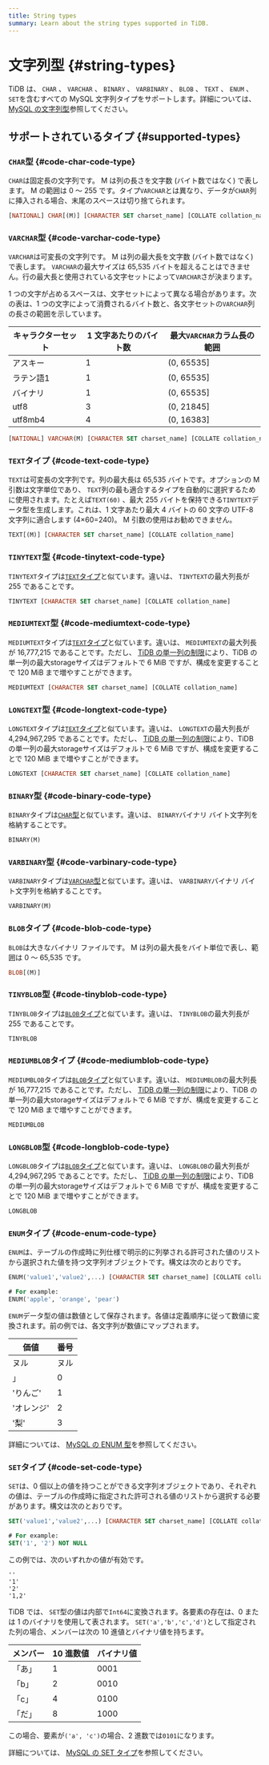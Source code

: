 ```yaml
---
title: String types
summary: Learn about the string types supported in TiDB.
---
```


# 文字列型 {#string-types}

TiDB は、 `CHAR` 、 `VARCHAR` 、 `BINARY` 、 `VARBINARY` 、 `BLOB` 、 `TEXT` 、 `ENUM` 、 `SET`を含むすべての MySQL 文字列タイプをサポートします。詳細については、 [<a href="https://dev.mysql.com/doc/refman/5.7/en/string-types.html">MySQL の文字列型</a>](https://dev.mysql.com/doc/refman/5.7/en/string-types.html)参照してください。

## サポートされているタイプ {#supported-types}

### <code>CHAR</code>型 {#code-char-code-type}

`CHAR`は固定長の文字列です。 M は列の長さを文字数 (バイト数ではなく) で表します。 M の範囲は 0 ～ 255 です。タイプ`VARCHAR`とは異なり、データが`CHAR`列に挿入される場合、末尾のスペースは切り捨てられます。

```sql
[NATIONAL] CHAR[(M)] [CHARACTER SET charset_name] [COLLATE collation_name]
```

### <code>VARCHAR</code>型 {#code-varchar-code-type}

`VARCHAR`は可変長の文字列です。 M は列の最大長を文字数 (バイト数ではなく) で表します。 `VARCHAR`の最大サイズは 65,535 バイトを超えることはできません。行の最大長と使用されている文字セットによって`VARCHAR`さが決まります。

1 つの文字が占めるスペースは、文字セットによって異なる場合があります。次の表は、1 つの文字によって消費されるバイト数と、各文字セットの`VARCHAR`列の長さの範囲を示しています。

| キャラクターセット | 1 文字あたりのバイト数 | 最大`VARCHAR`カラム長の範囲 |
| --------- | ------------ | ------------------ |
| アスキー      | 1            | (0, 65535]         |
| ラテン語1     | 1            | (0, 65535]         |
| バイナリ      | 1            | (0, 65535]         |
| utf8      | 3            | (0, 21845]         |
| utf8mb4   | 4            | (0, 16383]         |

```sql
[NATIONAL] VARCHAR(M) [CHARACTER SET charset_name] [COLLATE collation_name]
```

### <code>TEXT</code>タイプ {#code-text-code-type}

`TEXT`は可変長の文字列です。列の最大長は 65,535 バイトです。オプションの M 引数は文字単位であり、 `TEXT`列の最も適合するタイプを自動的に選択するために使用されます。たとえば`TEXT(60)` 、最大 255 バイトを保持できる`TINYTEXT`データ型を生成します。これは、1 文字あたり最大 4 バイトの 60 文字の UTF-8 文字列に適合します (4×60=240)。 M 引数の使用はお勧めできません。

```sql
TEXT[(M)] [CHARACTER SET charset_name] [COLLATE collation_name]
```

### <code>TINYTEXT</code>型 {#code-tinytext-code-type}

`TINYTEXT`タイプは[<a href="#text-type">`TEXT`タイプ</a>](#text-type)と似ています。違いは、 `TINYTEXT`の最大列長が 255 であることです。

```sql
TINYTEXT [CHARACTER SET charset_name] [COLLATE collation_name]
```

### <code>MEDIUMTEXT</code>型 {#code-mediumtext-code-type}

`MEDIUMTEXT`タイプは[<a href="#text-type">`TEXT`タイプ</a>](#text-type)と似ています。違いは、 `MEDIUMTEXT`の最大列長が 16,777,215 であることです。ただし、 [<a href="/tidb-limitations.md#limitation-on-a-single-column">TiDB の単一列の制限</a>](/tidb-limitations.md#limitation-on-a-single-column)により、TiDB の単一列の最大storageサイズはデフォルトで 6 MiB ですが、構成を変更することで 120 MiB まで増やすことができます。

```sql
MEDIUMTEXT [CHARACTER SET charset_name] [COLLATE collation_name]
```

### <code>LONGTEXT</code>型 {#code-longtext-code-type}

`LONGTEXT`タイプは[<a href="#text-type">`TEXT`タイプ</a>](#text-type)と似ています。違いは、 `LONGTEXT`の最大列長が 4,294,967,295 であることです。ただし、 [<a href="/tidb-limitations.md#limitation-on-a-single-column">TiDB の単一列の制限</a>](/tidb-limitations.md#limitation-on-a-single-column)により、TiDB の単一列の最大storageサイズはデフォルトで 6 MiB ですが、構成を変更することで 120 MiB まで増やすことができます。

```sql
LONGTEXT [CHARACTER SET charset_name] [COLLATE collation_name]
```

### <code>BINARY</code>型 {#code-binary-code-type}

`BINARY`タイプは[<a href="#char-type">`CHAR`型</a>](#char-type)と似ています。違いは、 `BINARY`バイナリ バイト文字列を格納することです。

```sql
BINARY(M)
```

### <code>VARBINARY</code>型 {#code-varbinary-code-type}

`VARBINARY`タイプは[<a href="#varchar-type">`VARCHAR`型</a>](#varchar-type)と似ています。違いは、 `VARBINARY`バイナリ バイト文字列を格納することです。

```sql
VARBINARY(M)
```

### <code>BLOB</code>タイプ {#code-blob-code-type}

`BLOB`は大きなバイナリ ファイルです。 M は列の最大長をバイト単位で表し、範囲は 0 ～ 65,535 です。

```sql
BLOB[(M)]
```

### <code>TINYBLOB</code>型 {#code-tinyblob-code-type}

`TINYBLOB`タイプは[<a href="#blob-type">`BLOB`タイプ</a>](#blob-type)と似ています。違いは、 `TINYBLOB`の最大列長が 255 であることです。

```sql
TINYBLOB
```

### <code>MEDIUMBLOB</code>タイプ {#code-mediumblob-code-type}

`MEDIUMBLOB`タイプは[<a href="#blob-type">`BLOB`タイプ</a>](#blob-type)と似ています。違いは、 `MEDIUMBLOB`の最大列長が 16,777,215 であることです。ただし、 [<a href="/tidb-limitations.md#limitation-on-a-single-column">TiDB の単一列の制限</a>](/tidb-limitations.md#limitation-on-a-single-column)により、TiDB の単一列の最大storageサイズはデフォルトで 6 MiB ですが、構成を変更することで 120 MiB まで増やすことができます。

```sql
MEDIUMBLOB
```

### <code>LONGBLOB</code>型 {#code-longblob-code-type}

`LONGBLOB`タイプは[<a href="#blob-type">`BLOB`タイプ</a>](#blob-type)と似ています。違いは、 `LONGBLOB`の最大列長が 4,294,967,295 であることです。ただし、 [<a href="/tidb-limitations.md#limitation-on-a-single-column">TiDB の単一列の制限</a>](/tidb-limitations.md#limitation-on-a-single-column)により、TiDB の単一列の最大storageサイズはデフォルトで 6 MiB ですが、構成を変更することで 120 MiB まで増やすことができます。

```sql
LONGBLOB
```

### <code>ENUM</code>タイプ {#code-enum-code-type}

`ENUM`は、テーブルの作成時に列仕様で明示的に列挙される許可された値のリストから選択された値を持つ文字列オブジェクトです。構文は次のとおりです。

```sql
ENUM('value1','value2',...) [CHARACTER SET charset_name] [COLLATE collation_name]

# For example:
ENUM('apple', 'orange', 'pear')
```

`ENUM`データ型の値は数値として保存されます。各値は定義順序に従って数値に変換されます。前の例では、各文字列が数値にマップされます。

| 価値             | 番号 |
| -------------- | -- |
| ヌル             | ヌル |
| 」              | 0  |
| &#39;りんご&#39;  | 1  |
| &#39;オレンジ&#39; | 2  |
| &#39;梨&#39;    | 3  |

詳細については、 [<a href="https://dev.mysql.com/doc/refman/5.7/en/enum.html">MySQL の ENUM 型</a>](https://dev.mysql.com/doc/refman/5.7/en/enum.html)を参照してください。

### <code>SET</code>タイプ {#code-set-code-type}

`SET`は、0 個以上の値を持つことができる文字列オブジェクトであり、それぞれの値は、テーブルの作成時に指定された許可される値のリストから選択する必要があります。構文は次のとおりです。

```sql
SET('value1','value2',...) [CHARACTER SET charset_name] [COLLATE collation_name]

# For example:
SET('1', '2') NOT NULL
```

この例では、次のいずれかの値が有効です。

```
''
'1'
'2'
'1,2'
```

TiDB では、 `SET`型の値は内部で`Int64`に変換されます。各要素の存在は、0 または 1 のバイナリを使用して表されます。 `SET('a','b','c','d')`として指定された列の場合、メンバーは次の 10 進値とバイナリ値を持ちます。

| メンバー | 10 進数値 | バイナリ値 |
| ---- | ------ | ----- |
| 「あ」  | 1      | 0001  |
| 「b」  | 2      | 0010  |
| 「c」  | 4      | 0100  |
| 「だ」  | 8      | 1000  |

この場合、要素が`('a', 'c')`の場合、2 進数では`0101`になります。

詳細については、 [<a href="https://dev.mysql.com/doc/refman/5.7/en/set.html">MySQL の SET タイプ</a>](https://dev.mysql.com/doc/refman/5.7/en/set.html)を参照してください。

